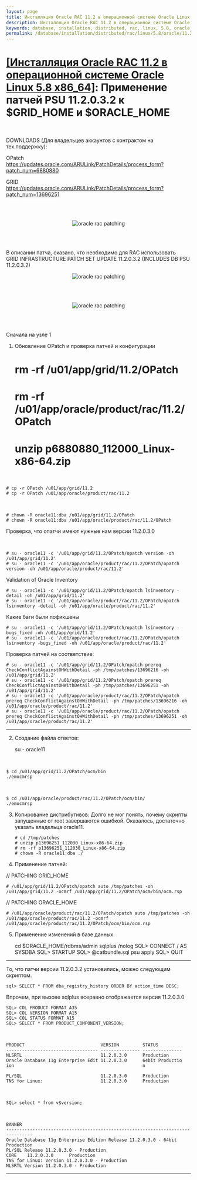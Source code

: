 ```yaml
---
layout: page
title: Инсталляция Oracle RAC 11.2 в операционной системе Oracle Linux 5.8 (ISCSI + ASM) - Применение патчей PSU 11.2.0.3.2 к $GRID_HOME и $ORACLE_HOME
description: Инсталляция Oracle RAC 11.2 в операционной системе Oracle Linux 5.8 (ISCSI + ASM) - Применение патчей PSU 11.2.0.3.2 к $GRID_HOME и $ORACLE_HOME
keywords: database, installation, distributed, rac, linux, 5.8, oracle, 11.2, Применение патчей PSU 11.2.0.3.2 к $GRID_HOME и $ORACLE_HOME
permalink: /database/installation/distributed/rac/linux/5.8/oracle/11.2/patching/
---
```


# <a href="/database/installation/distributed/rac/linux/5.8/oracle/11.2/">[Инсталляция Oracle RAC 11.2 в операционной системе Oracle Linux 5.8 x86_64]</a>: Применение патчей PSU 11.2.0.3.2 к $GRID_HOME и $ORACLE_HOME

<br/>

DOWNLOADS (Для владельцев аккаунтов с контрактом на тех.поддержку):

OPatch  
https://updates.oracle.com/ARULink/PatchDetails/process_form?patch_num=6880880

GRID  
https://updates.oracle.com/ARULink/PatchDetails/process_form?patch_num=13696251

<br/><br/>

<div align="center">
	<img src="https://img.oracledba.net/img/oracle/database/rac/11.2/rac_patching_01.PNG" alt="oracle rac patching" border="0">
</div>

<br/><br/>

В описании патча, сказано, что необходимо для RAC использовать <br/>
GRID INFRASTRUCTURE PATCH SET UPDATE 11.2.0.3.2 (INCLUDES DB PSU 11.2.0.3.2)

<div align="center">
	<img src="https://img.oracledba.net/img/oracle/database/rac/11.2/rac_patching_02.PNG" alt="oracle rac patching" border="0">
</div>

<br/><br/>

<div align="center">
	<img src="https://img.oracledba.net/img/oracle/database/rac/11.2/rac_patching_03.PNG" alt="oracle rac patching" border="0">
</div>

<br/><br/>

Сначала на узле 1

1. Обновление OPatch и проверка патчей и конфигурации

   # rm -rf /u01/app/grid/11.2/OPatch

   # rm -rf /u01/app/oracle/product/rac/11.2/OPatch

   # unzip p6880880_112000_Linux-x86-64.zip

<br/>

    # cp -r OPatch /u01/app/grid/11.2
    # cp -r OPatch /u01/app/oracle/product/rac/11.2

<br/>

    # chown -R oracle11:dba /u01/app/grid/11.2/OPatch
    # chown -R oracle11:dba /u01/app/oracle/product/rac/11.2/OPatch

Проверка, что опатчи имеют нужные нам версии 11.2.0.3.0

<br/>

    # su - oracle11 -c '/u01/app/grid/11.2/OPatch/opatch version -oh /u01/app/grid/11.2'
    # su - oracle11 -c '/u01/app/oracle/product/rac/11.2/OPatch/opatch version -oh /u01/app/oracle/product/rac/11.2'

Validation of Oracle Inventory

    # su - oracle11 -c '/u01/app/grid/11.2/OPatch/opatch lsinventory -detail -oh /u01/app/grid/11.2'
    # su - oracle11 -c '/u01/app/oracle/product/rac/11.2/OPatch/opatch lsinventory -detail -oh /u01/app/oracle/product/rac/11.2'

Какие баги были пофикшены

    # su - oracle11 -c '/u01/app/grid/11.2/OPatch/opatch lsinventory -bugs_fixed -oh /u01/app/grid/11.2'
    # su - oracle11 -c '/u01/app/oracle/product/rac/11.2/OPatch/opatch lsinventory -bugs_fixed -oh /u01/app/oracle/product/rac/11.2'

Проверка патчей на соответствие:

    # su - oracle11 -c '/u01/app/grid/11.2/OPatch/opatch prereq CheckConflictAgainstOHWithDetail -ph /tmp/patches/13696216 -oh /u01/app/grid/11.2'
    # su - oracle11 -c '/u01/app/grid/11.2/OPatch/opatch prereq CheckConflictAgainstOHWithDetail -ph /tmp/patches/13696251 -oh /u01/app/grid/11.2'
    # su - oracle11 -c '/u01/app/oracle/product/rac/11.2/OPatch/opatch prereq CheckConflictAgainstOHWithDetail -ph /tmp/patches/13696216 -oh /u01/app/oracle/product/rac/11.2'
    # su - oracle11 -c '/u01/app/oracle/product/rac/11.2/OPatch/opatch prereq CheckConflictAgainstOHWithDetail -ph /tmp/patches/13696251 -oh /u01/app/oracle/product/rac/11.2'

---

2. Создание файла ответов:

   su - oracle11

<br/>

    $ cd /u01/app/grid/11.2/OPatch/ocm/bin
    ./emocmrsp

<br/>

    $ cd /u01/app/oracle/product/rac/11.2/OPatch/ocm/bin/
    ./emocmrsp

3.  Копирование дистрибутивов:
    Долго не мог понять, почему скрипты запущенные от root завершаются ошибкой.
    Оказалось, достаточно указать владельца oracle11.

        # cd /tmp/patches
        # unzip p13696251_112030_Linux-x86-64.zip
        # rm -rf p13696251_112030_Linux-x86-64.zip
        # chown -R oracle11:dba ./

4.  Применение патчей:

// PATCHING GRID_HOME

    # /u01/app/grid/11.2/OPatch/opatch auto /tmp/patches -oh /u01/app/grid/11.2 -ocmrf /u01/app/grid/11.2/OPatch/ocm/bin/ocm.rsp

// PATCHING ORACLE_HOME

    # /u01/app/oracle/product/rac/11.2/OPatch/opatch auto /tmp/patches -oh /u01/app/oracle/product/rac/11.2 -ocmrf /u01/app/oracle/product/rac/11.2/OPatch/ocm/bin/ocm.rsp

5. Применение изменений в базе данных.

   cd $ORACLE_HOME/rdbms/admin
   sqlplus /nolog
   SQL> CONNECT / AS SYSDBA
   SQL> STARTUP
   SQL> @catbundle.sql psu apply
   SQL> QUIT

---

То, что патчи версии 11.2.0.3.2 установились, можно следующим скриптом.

    sql> SELECT * FROM dba_registry_history ORDER BY action_time DESC;

Впрочем, при вызове sqlplus всеравно отображается версия 11.2.0.3.0

    SQL> COL PRODUCT FORMAT A35
    SQL> COL VERSION FORMAT A15
    SQL> COL STATUS FORMAT A15
    SQL> SELECT * FROM PRODUCT_COMPONENT_VERSION;

<br/>

    PRODUCT                             VERSION         STATUS
    ----------------------------------- --------------- ---------------
    NLSRTL                              11.2.0.3.0      Production
    Oracle Database 11g Enterprise Edit 11.2.0.3.0      64bit Productio
    ion                                                 n

    PL/SQL                              11.2.0.3.0      Production
    TNS for Linux:                      11.2.0.3.0      Production

<br/>

    SQL> select * from v$version;

<br/>

    BANNER
    --------------------------------------------------------------------------------
    Oracle Database 11g Enterprise Edition Release 11.2.0.3.0 - 64bit Production
    PL/SQL Release 11.2.0.3.0 - Production
    CORE    11.2.0.3.0      Production
    TNS for Linux: Version 11.2.0.3.0 - Production
    NLSRTL Version 11.2.0.3.0 - Production

---
